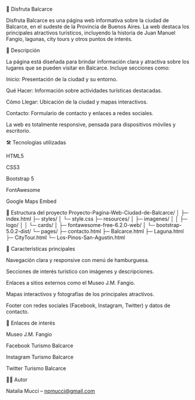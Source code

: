 🌟 Disfruta Balcarce


Disfruta Balcarce es una página web informativa sobre la ciudad de Balcarce, en el sudeste de la Provincia de Buenos Aires. La web destaca los principales atractivos turísticos, incluyendo la historia de Juan Manuel Fangio, lagunas, city tours y otros puntos de interés.

📖 Descripción

La página está diseñada para brindar información clara y atractiva sobre los lugares que se pueden visitar en Balcarce. Incluye secciones como:

Inicio: Presentación de la ciudad y su entorno.

Qué Hacer: Información sobre actividades turísticas destacadas.

Cómo Llegar: Ubicación de la ciudad y mapas interactivos.

Contacto: Formulario de contacto y enlaces a redes sociales.

La web es totalmente responsive, pensada para dispositivos móviles y escritorio.

🛠 Tecnologías utilizadas

HTML5

CSS3

Bootstrap 5

FontAwesome

Google Maps Embed

📂 Estructura del proyecto
Proyecto-Pagina-Web-Ciudad-de-Balcarce/
│
├─ index.html
├─ styles/
│  └─ style.css
├─ resources/
│  ├─ imagenes/
│  │  ├─ logo/
│  │  └─ cards/
│  ├─ fontawesome-free-6.2.0-web/
│  └─ bootstrap-5.0.2-dist/
└─ pages/
   ├─ contacto.html
   ├─ Balcarce.html
   ├─ Laguna.html
   ├─ CityTour.html
   └─ Los-Pinos-San-Agustin.html

🌟 Características principales

Navegación clara y responsive con menú de hamburguesa.

Secciones de interés turístico con imágenes y descripciones.

Enlaces a sitios externos como el Museo J.M. Fangio.

Mapas interactivos y fotografías de los principales atractivos.

Footer con redes sociales (Facebook, Instagram, Twitter) y datos de contacto.

🔗 Enlaces de interés

Museo J.M. Fangio

Facebook Turismo Balcarce

Instagram Turismo Balcarce

Twitter Turismo Balcarce

👩‍💻 Autor

Natalia Mucci – npmucci@gmail.com
